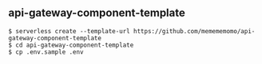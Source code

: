 ## api-gateway-component-template

```
$ serverless create --template-url https://github.com/memememomo/api-gateway-component-template
$ cd api-gateway-component-template
$ cp .env.sample .env
```

